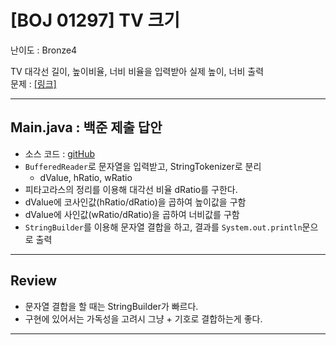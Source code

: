 # \[BOJ 01297\] TV 크기 

난이도 : Bronze4

TV 대각선 길이, 높이비율, 너비 비율을 입력받아 실제 높이, 너비 출력  
문제 : <a href="https://www.acmicpc.net/problem/1297" target="_blank"> [링크]</a>

---  

## Main.java : 백준 제출 답안

- 소스 코드 : <a href="src/Main.java" target="_blank">gitHub</a>
- `BufferedReader`로 문자열을 입력받고, StringTokenizer로 분리
  - dValue, hRatio, wRatio
- 피타고라스의 정리를 이용해 대각선 비율 dRatio를 구한다.
- dValue에 코사인값(hRatio/dRatio)을 곱하여 높이값을 구함
- dValue에 사인값(wRatio/dRatio)을 곱하여 너비값를 구함
- `StringBuilder`를 이용해 문자열 결합을 하고, 결과를 `System.out.println`문으로 출력

---

## Review
- 문자열 결합을 할 때는 StringBuilder가 빠르다.
- 구현에 있어서는 가독성을 고려시 그냥 + 기호로 결합하는게 좋다.

---
